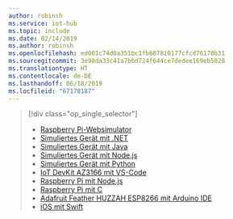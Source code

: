 ```yaml
---
author: robinsh
ms.service: iot-hub
ms.topic: include
ms.date: 02/14/2019
ms.author: robinsh
ms.openlocfilehash: ed001c74d0a351bc1fb687810177cfcd76178b31
ms.sourcegitcommit: 3e98da33c41a7bbd724f644ce7dedee169eb5028
ms.translationtype: HT
ms.contentlocale: de-DE
ms.lasthandoff: 06/18/2019
ms.locfileid: "67178187"
---
```

> [!div class="op_single_selector"]
> * [Raspberry Pi-Websimulator](../articles/iot-hub/iot-hub-raspberry-pi-web-simulator-get-started.md)   
> * [Simuliertes Gerät mit .NET](../articles/iot-hub/quickstart-send-telemetry-dotnet.md)
> * [Simuliertes Gerät mit Java](../articles/iot-hub/quickstart-send-telemetry-java.md)
> * [Simuliertes Gerät mit Node.js](../articles/iot-hub/quickstart-send-telemetry-node.md)
> * [Simuliertes Gerät mit Python](../articles/iot-hub/quickstart-send-telemetry-python.md)
> * [IoT DevKit AZ3166 mit VS-Code](../articles/iot-hub/iot-hub-arduino-iot-devkit-az3166-get-started.md)
> * [Raspberry Pi mit Node.js](../articles/iot-hub/iot-hub-raspberry-pi-kit-node-get-started.md)
> * [Raspberry Pi mit C](../articles/iot-hub/iot-hub-raspberry-pi-kit-c-get-started.md)
> * [Adafruit Feather HUZZAH ESP8266 mit Arduino IDE](../articles/iot-hub/iot-hub-arduino-huzzah-esp8266-get-started.md)
> * [iOS mit Swift](../articles/iot-hub/quickstart-send-telemetry-ios.md)
